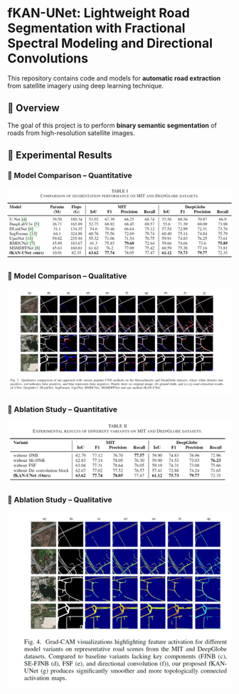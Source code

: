 # fKAN-UNet: Lightweight Road Segmentation with Fractional Spectral Modeling and Directional Convolutions

This repository contains code and models for **automatic road extraction** from satellite imagery using deep learning technique.

## 📌 Overview

The goal of this project is to perform **binary semantic segmentation** of roads from high-resolution satellite images. 

## 🧪 Experimental Results

### 🔹 Model Comparison – Quantitative

<p align="center">
  <img src="Comparison_Quantitative.png" alt="Comparison Table" width="700"/>
</p>

### 🔹 Model Comparison – Qualitative

<p align="center">
  <img src="Comparison_Qualitative.png" alt="Comparison Images" width="700"/>
</p>

### 🔹 Ablation Study – Quantitative

<p align="center">
  <img src="Ablation_Quantitative.png" alt="Ablation Table" width="700"/>
</p>

### 🔹 Ablation Study – Qualitative

<p align="center">
  <img src="Ablation_Qualitative.png" alt="Ablation Images" width="700"/>
</p>
